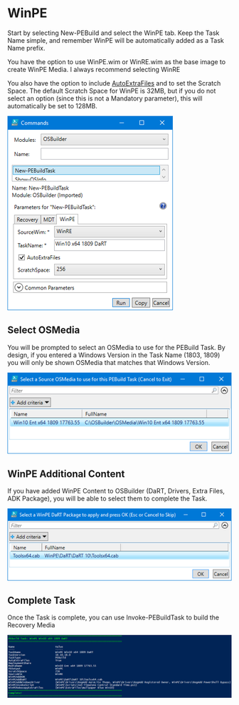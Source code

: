 # WinPE

Start by selecting New-PEBuild and select the WinPE tab.  Keep the Task Name simple, and remember WinPE will be automatically added as a Task Name prefix.

You have the option to use WinPE.wim or WinRE.wim as the base image to create WinPE Media.  I always recommend selecting WinRE

You also have the option to include [AutoExtraFiles](../auto-extrafiles.md) and to set the Scratch Space.  The default Scratch Space for WinPE is 32MB, but if you do not select an option \(since this is not a Mandatory parameter\), this will automatically be set to 128MB.

![](../../../.gitbook/assets/2018-10-18_10-59-52.png)

## Select OSMedia

You will be prompted to select an OSMedia to use for the PEBuild Task.  By design, if you entered a Windows Version in the Task Name \(1803, 1809\) you will only be shown OSMedia that matches that Windows Version.

![](../../../.gitbook/assets/2018-10-15_23-53-59.png)

## WinPE Additional Content

If you have added WinPE Content to OSBuilder \(DaRT, Drivers, Extra Files, ADK Package\), you will be able to select them to complete the Task.

![](../../../.gitbook/assets/2018-10-15_23-54-30.png)

## Complete Task

Once the Task is complete, you can use Invoke-PEBuildTask to build the Recovery Media

![](../../../.gitbook/assets/2018-10-18_11-04-14.png)



